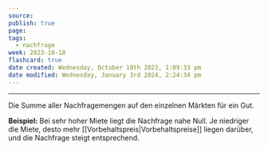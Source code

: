 ```yaml
---
source: 
publish: true
page: 
tags:
  - nachfrage
week: 2023-10-18
flashcard: true
date created: Wednesday, October 18th 2023, 1:09:33 pm
date modified: Wednesday, January 3rd 2024, 2:24:34 pm
---
```

***

Die Summe aller Nachfragemengen auf den einzelnen Märkten für ein Gut.

**Beispiel:**
Bei sehr hoher Miete liegt die Nachfrage nahe Null. Je niedriger die Miete, desto mehr [[Vorbehaltspreis|Vorbehaltspreise]] liegen darüber, und die Nachfrage steigt entsprechend.